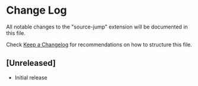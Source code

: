# Change Log

All notable changes to the "source-jump" extension will be documented in this file.

Check [Keep a Changelog](http://keepachangelog.com/) for recommendations on how to structure this file.

## [Unreleased]

- Initial release